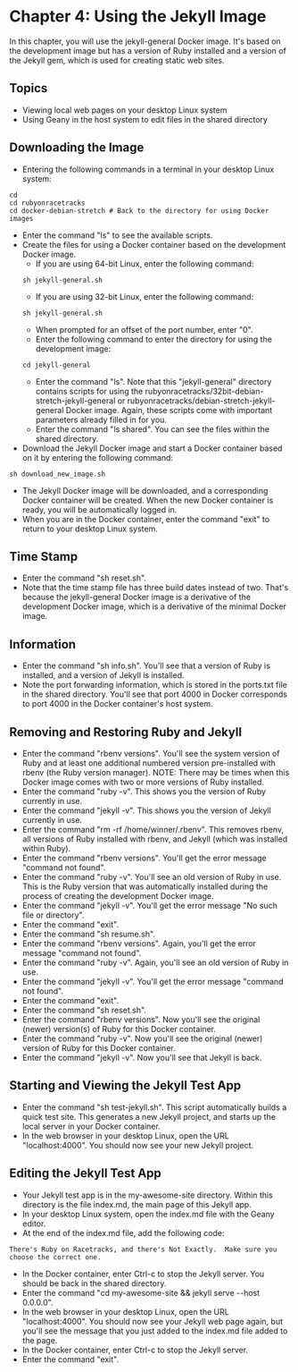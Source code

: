 # Chapter 4: Using the Jekyll Image

In this chapter, you will use the jekyll-general Docker image.  It's based on the development image but has a version of Ruby installed and a version of the Jekyll gem, which is used for creating static web sites.

## Topics
* Viewing local web pages on your desktop Linux system
* Using Geany in the host system to edit files in the shared directory

## Downloading the Image
* Entering the following commands in a terminal in your desktop Linux system:
```
cd
cd rubyonracetracks
cd docker-debian-stretch # Back to the directory for using Docker images
```
* Enter the command "ls" to see the available scripts.
* Create the files for using a Docker container based on the development Docker image.
  * If you are using 64-bit Linux, enter the following command:
  ```
  sh jekyll-general.sh
  ```
  * If you are using 32-bit Linux, enter the following command:
  ```
  sh jekyll-general.sh
  ```
  * When prompted for an offset of the port number, enter "0".
  * Enter the following command to enter the directory for using the development image:
  ```
  cd jekyll-general
  ```
  * Enter the command "ls".  Note that this "jekyll-general" directory contains scripts for using the rubyonracetracks/32bit-debian-stretch-jekyll-general or rubyonracetracks/debian-stretch-jekyll-general Docker image.  Again, these scripts come with important parameters already filled in for you.
  * Enter the command "ls shared".  You can see the files within the shared directory.
* Download the Jekyll Docker image and start a Docker container based on it by entering the following command:
```
sh download_new_image.sh
```
* The Jekyll Docker image will be downloaded, and a corresponding Docker container will be created. When the new Docker container is ready, you will be automatically logged in.
* When you are in the Docker container, enter the command "exit" to return to your desktop Linux system.

## Time Stamp
* Enter the command "sh reset.sh".
* Note that the time stamp file has three build dates instead of two.  That's because the jekyll-general Docker image is a derivative of the development Docker image, which is a derivative of the minimal Docker image.

## Information
* Enter the command "sh info.sh".  You'll see that a version of Ruby is installed, and a version of Jekyll is installed.
* Note the port forwarding information, which is stored in the ports.txt file in the shared directory.  You'll see that port 4000 in Docker corresponds to port 4000 in the Docker container's host system.

## Removing and Restoring Ruby and Jekyll
* Enter the command "rbenv versions".  You'll see the system version of Ruby and at least one additional numbered version pre-installed with rbenv (the Ruby version manager).  NOTE: There may be times when this Docker image comes with two or more versions of Ruby installed.
* Enter the command "ruby -v".  This shows you the version of Ruby currently in use.
* Enter the command "jekyll -v".  This shows you the version of Jekyll currently in use.
* Enter the command "rm -rf /home/winner/.rbenv".  This removes rbenv, all versions of Ruby installed with rbenv, and Jekyll (which was installed within Ruby).
* Enter the command "rbenv versions".  You'll get the error message "command not found".
* Enter the command "ruby -v".  You'll see an old version of Ruby in use.  This is the Ruby version that was automatically installed during the process of creating the development Docker image.
* Enter the command "jekyll -v".  You'll get the error message "No such file or directory".
* Enter the command "exit".
* Enter the command "sh resume.sh".
* Enter the command "rbenv versions".  Again, you'll get the error message "command not found".
* Enter the command "ruby -v".  Again, you'll see an old version of Ruby in use.
* Enter the command "jekyll -v".  You'll get the error message "command not found".
* Enter the command "exit".
* Enter the command "sh reset.sh".
* Enter the command "rbenv versions".  Now you'll see the original (newer) version(s) of Ruby for this Docker container.
* Enter the command "ruby -v".  Now you'll see the original (newer) version of Ruby for this Docker container.
* Enter the command "jekyll -v".  Now you'll see that Jekyll is back.

## Starting and Viewing the Jekyll Test App
* Enter the command "sh test-jekyll.sh".  This script automatically builds a quick test site.  This generates a new Jekyll project, and starts up the local server in your Docker container.
* In the web browser in your desktop Linux, open the URL "localhost:4000".  You should now see your new Jekyll project.

## Editing the Jekyll Test App
* Your Jekyll test app is in the my-awesome-site directory.  Within this directory is the file index.md, the main page of this Jekyll app.
* In your desktop Linux system, open the index.md file with the Geany editor.
* At the end of the index.md file, add the following code:
```
There's Ruby on Racetracks, and there's Not Exactly.  Make sure you choose the correct one.
```
* In the Docker container, enter Ctrl-c to stop the Jekyll server.  You should be back in the shared directory.
* Enter the command "cd my-awesome-site && jekyll serve --host 0.0.0.0".
* In the web browser in your desktop Linux, open the URL "localhost:4000".  You should now see your Jekyll web page again, but you'll see the message that you just added to the index.md file added to the page.
* In the Docker container, enter Ctrl-c to stop the Jekyll server.
* Enter the command "exit".
